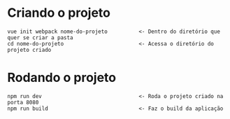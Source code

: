 # Criando o projeto

    vue init webpack nome-do-projeto          <- Dentro do diretório que quer se criar a pasta
    cd nome-do-projeto                        <- Acessa o diretório do projeto criado
    
# Rodando o projeto

    npm run dev                               <- Roda o projeto criado na porta 8080
    npm run build                             <- Faz o build da aplicação
